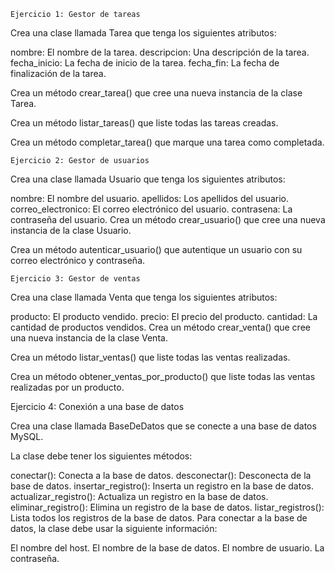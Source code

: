     Ejercicio 1: Gestor de tareas

Crea una clase llamada Tarea que tenga los siguientes atributos:

nombre: El nombre de la tarea.
descripcion: Una descripción de la tarea.
fecha_inicio: La fecha de inicio de la tarea.
fecha_fin: La fecha de finalización de la tarea.

Crea un método crear_tarea() que cree una nueva instancia de la clase Tarea.

Crea un método listar_tareas() que liste todas las tareas creadas.

Crea un método completar_tarea() que marque una tarea como completada.

    Ejercicio 2: Gestor de usuarios

Crea una clase llamada Usuario que tenga los siguientes atributos:

nombre: El nombre del usuario.
apellidos: Los apellidos del usuario.
correo_electronico: El correo electrónico del usuario.
contrasena: La contraseña del usuario.
Crea un método crear_usuario() que cree una nueva instancia de la clase Usuario.

Crea un método autenticar_usuario() que autentique un usuario con su correo electrónico y contraseña.

    Ejercicio 3: Gestor de ventas

Crea una clase llamada Venta que tenga los siguientes atributos:

producto: El producto vendido.
precio: El precio del producto.
cantidad: La cantidad de productos vendidos.
Crea un método crear_venta() que cree una nueva instancia de la clase Venta.

Crea un método listar_ventas() que liste todas las ventas realizadas.

Crea un método obtener_ventas_por_producto() que liste todas las ventas realizadas por un producto.

Ejercicio 4: Conexión a una base de datos

Crea una clase llamada BaseDeDatos que se conecte a una base de datos MySQL.

La clase debe tener los siguientes métodos:

conectar(): Conecta a la base de datos.
desconectar(): Desconecta de la base de datos.
insertar_registro(): Inserta un registro en la base de datos.
actualizar_registro(): Actualiza un registro en la base de datos.
eliminar_registro(): Elimina un registro de la base de datos.
listar_registros(): Lista todos los registros de la base de datos.
Para conectar a la base de datos, la clase debe usar la siguiente información:

El nombre del host.
El nombre de la base de datos.
El nombre de usuario.
La contraseña.